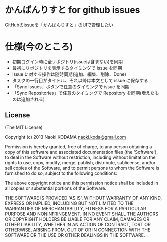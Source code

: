 # かんばんりすと for github issues

GitHubのissueを「かんばんりすと」のUIで管理したい

# 仕様(今のところ)

* 初期ログイン時に全リポジトリ(issueは含まない)を同期
* 最初にリポジトリを表示するタイミングで issue を同期
* issue に対する操作は随時同期(追加、編集、削除、Done)
* タスクの一行目がタイトル、それ以降は本文として issue に保存する
* 「Sync Issues」ボタンで任意のタイミングで issue を同期
* 「Sync Repositories」で任意のタイミングで Repository を同期(増えたものは追加される)
 
## License
(The MIT License)

Copyright (c) 2013 Naoki KODAMA <naoki.koda@gmail.com>

Permission is hereby granted, free of charge, to any person obtaining a copy of this software and associated documentation files (the 'Software'), to deal in the Software without restriction, including without limitation the rights to use, copy, modify, merge, publish, distribute, sublicense, and/or sell copies of the Software, and to permit persons to whom the Software is furnished to do so, subject to the following conditions:

The above copyright notice and this permission notice shall be included in all copies or substantial portions of the Software.

THE SOFTWARE IS PROVIDED 'AS IS', WITHOUT WARRANTY OF ANY KIND, EXPRESS OR IMPLIED, INCLUDING BUT NOT LIMITED TO THE WARRANTIES OF MERCHANTABILITY, FITNESS FOR A PARTICULAR PURPOSE AND NONINFRINGEMENT. IN NO EVENT SHALL THE AUTHORS OR COPYRIGHT HOLDERS BE LIABLE FOR ANY CLAIM, DAMAGES OR OTHER LIABILITY, WHETHER IN AN ACTION OF CONTRACT, TORT OR OTHERWISE, ARISING FROM, OUT OF OR IN CONNECTION WITH THE SOFTWARE OR THE USE OR OTHER DEALINGS IN THE SOFTWARE.

